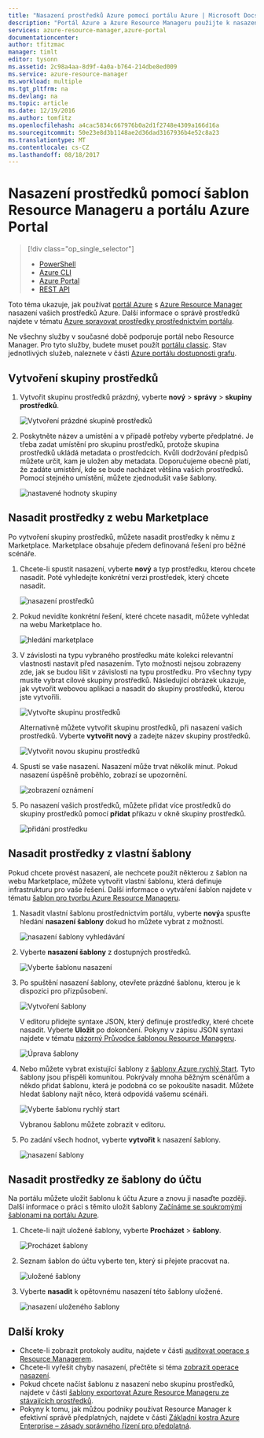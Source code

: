 ```yaml
---
title: "Nasazení prostředků Azure pomocí portálu Azure | Microsoft Docs"
description: "Portál Azure a Azure Resource Manageru použijte k nasazení vašich prostředků."
services: azure-resource-manager,azure-portal
documentationcenter: 
author: tfitzmac
manager: timlt
editor: tysonn
ms.assetid: 2c98a4aa-8d9f-4a0a-b764-214dbe8ed009
ms.service: azure-resource-manager
ms.workload: multiple
ms.tgt_pltfrm: na
ms.devlang: na
ms.topic: article
ms.date: 12/19/2016
ms.author: tomfitz
ms.openlocfilehash: a4cac5834c667976b0a2d1f2748e4309a166d16a
ms.sourcegitcommit: 50e23e8d3b1148ae2d36dad3167936b4e52c8a23
ms.translationtype: MT
ms.contentlocale: cs-CZ
ms.lasthandoff: 08/18/2017
---
```

# <a name="deploy-resources-with-resource-manager-templates-and-azure-portal"></a>Nasazení prostředků pomocí šablon Resource Manageru a portálu Azure Portal
> [!div class="op_single_selector"]
> * [PowerShell](resource-group-template-deploy.md)
> * [Azure CLI](resource-group-template-deploy-cli.md)
> * [Azure Portal](resource-group-template-deploy-portal.md)
> * [REST API](resource-group-template-deploy-rest.md)
> 
> 

Toto téma ukazuje, jak používat [portál Azure](https://portal.azure.com) s [Azure Resource Manager](resource-group-overview.md) nasazení vašich prostředků Azure. Další informace o správě prostředků najdete v tématu [Azure spravovat prostředky prostřednictvím portálu](resource-group-portal.md).

Ne všechny služby v současné době podporuje portál nebo Resource Manager. Pro tyto služby, budete muset použít [portálu classic](https://manage.windowsazure.com). Stav jednotlivých služeb, naleznete v části [Azure portálu dostupnosti grafu](https://azure.microsoft.com/features/azure-portal/availability/).

## <a name="create-resource-group"></a>Vytvoření skupiny prostředků
1. Vytvořit skupinu prostředků prázdný, vyberte **nový** > **správy** > **skupiny prostředků**.
   
    ![Vytvoření prázdné skupině prostředků](./media/resource-group-template-deploy-portal/create-empty-group.png)
2. Poskytněte název a umístění a v případě potřeby vyberte předplatné. Je třeba zadat umístění pro skupinu prostředků, protože skupina prostředků ukládá metadata o prostředcích. Kvůli dodržování předpisů můžete určit, kam je uložen aby metadata. Doporučujeme obecně platí, že zadáte umístění, kde se bude nacházet většina vašich prostředků. Pomocí stejného umístění, můžete zjednodušit vaše šablony.
   
    ![nastavené hodnoty skupiny](./media/resource-group-template-deploy-portal/set-group-properties.png)

## <a name="deploy-resources-from-marketplace"></a>Nasadit prostředky z webu Marketplace
Po vytvoření skupiny prostředků, můžete nasadit prostředky k němu z Marketplace. Marketplace obsahuje předem definovaná řešení pro běžné scénáře.

1. Chcete-li spustit nasazení, vyberte **nový** a typ prostředku, kterou chcete nasadit. Poté vyhledejte konkrétní verzi prostředek, který chcete nasadit.
   
    ![nasazení prostředků](./media/resource-group-template-deploy-portal/deploy-resource.png)
2. Pokud nevidíte konkrétní řešení, které chcete nasadit, můžete vyhledat na webu Marketplace ho.
   
    ![hledání marketplace](./media/resource-group-template-deploy-portal/search-resource.png)
3. V závislosti na typu vybraného prostředku máte kolekci relevantní vlastnosti nastavit před nasazením. Tyto možnosti nejsou zobrazeny zde, jak se budou lišit v závislosti na typu prostředku. Pro všechny typy musíte vybrat cílové skupiny prostředků. Následující obrázek ukazuje, jak vytvořit webovou aplikaci a nasadit do skupiny prostředků, kterou jste vytvořili.
   
    ![Vytvořte skupinu prostředků](./media/resource-group-template-deploy-portal/select-existing-group.png)
   
    Alternativně můžete vytvořit skupinu prostředků, při nasazení vašich prostředků. Vyberte **vytvořit nový** a zadejte název skupiny prostředků.
   
    ![Vytvořit novou skupinu prostředků](./media/resource-group-template-deploy-portal/select-new-group.png)
4. Spustí se vaše nasazení. Nasazení může trvat několik minut. Pokud nasazení úspěšně proběhlo, zobrazí se upozornění.
   
    ![zobrazení oznámení](./media/resource-group-template-deploy-portal/view-notification.png)
5. Po nasazení vašich prostředků, můžete přidat více prostředků do skupiny prostředků pomocí **přidat** příkazu v okně skupiny prostředků.
   
    ![přidání prostředku](./media/resource-group-template-deploy-portal/add-resource.png)

## <a name="deploy-resources-from-custom-template"></a>Nasadit prostředky z vlastní šablony
Pokud chcete provést nasazení, ale nechcete použít některou z šablon na webu Marketplace, můžete vytvořit vlastní šablonu, která definuje infrastrukturu pro vaše řešení. Další informace o vytváření šablon najdete v tématu [šablon pro tvorbu Azure Resource Manageru](resource-group-authoring-templates.md).

1. Nasadit vlastní šablonu prostřednictvím portálu, vyberte **nový**a spusťte hledání **nasazení šablony** dokud ho můžete vybrat z možností.
   
    ![nasazení šablony vyhledávání](./media/resource-group-template-deploy-portal/search-template.png)
2. Vyberte **nasazení šablony** z dostupných prostředků.
   
    ![Vyberte šablonu nasazení](./media/resource-group-template-deploy-portal/select-template.png)
3. Po spuštění nasazení šablony, otevřete prázdné šablonu, kterou je k dispozici pro přizpůsobení.
   
    ![Vytvoření šablony](./media/resource-group-template-deploy-portal/show-custom-template.png)
   
    V editoru přidejte syntaxe JSON, který definuje prostředky, které chcete nasadit. Vyberte **Uložit** po dokončení. Pokyny v zápisu JSON syntaxi najdete v tématu [názorný Průvodce šablonou Resource Manageru](resource-manager-template-walkthrough.md).
   
    ![Úprava šablony](./media/resource-group-template-deploy-portal/edit-template.png)
4. Nebo můžete vybrat existující šablony z [šablony Azure rychlý Start](https://azure.microsoft.com/documentation/templates/). Tyto šablony jsou přispěli komunitou. Pokrývaly mnoha běžným scénářům a někdo přidat šablonu, která je podobná co se pokoušíte nasadit. Můžete hledat šablony najít něco, která odpovídá vašemu scénáři.
   
    ![Vyberte šablonu rychlý start](./media/resource-group-template-deploy-portal/select-quickstart-template.png)
   
    Vybranou šablonu můžete zobrazit v editoru.
5. Po zadání všech hodnot, vyberte **vytvořit** k nasazení šablony. 
   
    ![nasazení šablony](./media/resource-group-template-deploy-portal/create-custom-deploy.png)

## <a name="deploy-resources-from-a-template-saved-to-your-account"></a>Nasadit prostředky ze šablony do účtu
Na portálu můžete uložit šablonu k účtu Azure a znovu ji nasaďte později. Další informace o práci s těmito uložit šablony [Začínáme se soukromými šablonami na portálu Azure](../marketplace-consumer/mytemplates-getstarted.md).

1. Chcete-li najít uložené šablony, vyberte **Procházet** > **šablony**.
   
    ![Procházet šablony](./media/resource-group-template-deploy-portal/browse-templates.png)
2. Seznam šablon do účtu vyberte ten, který si přejete pracovat na.
   
    ![uložené šablony](./media/resource-group-template-deploy-portal/saved-templates.png)
3. Vyberte **nasadit** k opětovnému nasazení této šablony uložené.
   
    ![nasazení uloženého šablony](./media/resource-group-template-deploy-portal/deploy-saved-template.png)

## <a name="next-steps"></a>Další kroky
* Chcete-li zobrazit protokoly auditu, najdete v části [auditovat operace s Resource Managerem](resource-group-audit.md).
* Chcete-li vyřešit chyby nasazení, přečtěte si téma [zobrazit operace nasazení](resource-manager-deployment-operations.md).
* Pokud chcete načíst šablonu z nasazení nebo skupinu prostředků, najdete v části [šablony exportovat Azure Resource Manageru ze stávajících prostředků](resource-manager-export-template.md).
* Pokyny k tomu, jak můžou podniky používat Resource Manager k efektivní správě předplatných, najdete v části [Základní kostra Azure Enterprise – zásady správného řízení pro předplatná](resource-manager-subscription-governance.md).

